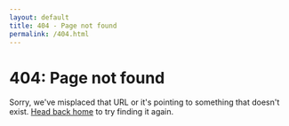 ```yaml
---
layout: default
title: 404 - Page not found
permalink: /404.html
---
```


<div class="page">
  <h1 class="page-title">404: Page not found</h1>
  <p class="lead">Sorry, we've misplaced that URL or it's pointing to something that doesn't exist. <a href="{{ site.baseurl }}/">Head back home</a> to try finding it again.</p>
</div>
